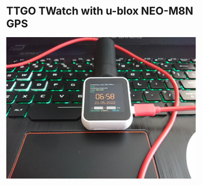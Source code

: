 # TTGO TWatch with u-blox NEO-M8N GPS

![TTGO TWatch Custom Firmware](https://github.com/Nanich87/ttgo-twatch-ublox-gps-bt/blob/main/DSC_0048.JPG "TTGO TWatch Custom Firmware")
